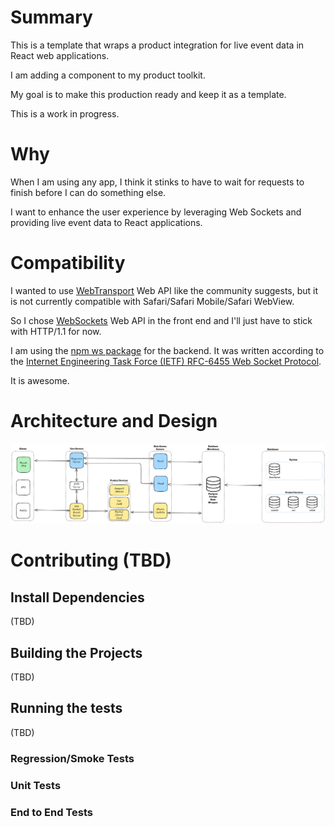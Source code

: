 # Summary
This is a template that wraps a product integration for live event data in React web applications.

I am adding a component to my product toolkit.

My goal is to make this production ready and keep it as a template.

This is a work in progress.

# Why
When I am using any app, I think it stinks to have to wait for requests to finish before I can do something else.

I want to enhance the user experience by leveraging Web Sockets and providing live event data to React applications.


# Compatibility
I wanted to use [WebTransport](https://developer.mozilla.org/en-US/docs/Web/API/WebTransport#browser_compatibility) Web API like the community suggests, but it is not currently compatible with Safari/Safari Mobile/Safari WebView.

So I chose [WebSockets](https://developer.mozilla.org/en-US/docs/Web/API/WebSockets_API#browser_compatibility) Web API in the front end and I'll just have to stick with HTTP/1.1 for now.

I am using the [npm ws package](https://www.npmjs.com/package/ws) for the backend.
It was written according to the [Internet Engineering Task Force (IETF) RFC-6455 Web Socket Protocol](https://datatracker.ietf.org/doc/html/rfc6455).

It is awesome.

# Architecture and Design
![System Architecture Diagram](./system-architecture-diagram.png "System Architecture Diagram")

# Contributing (TBD)

## Install Dependencies
(TBD)

## Building the Projects
(TBD)

## Running the tests
(TBD)

### Regression/Smoke Tests
### Unit Tests
### End to End Tests